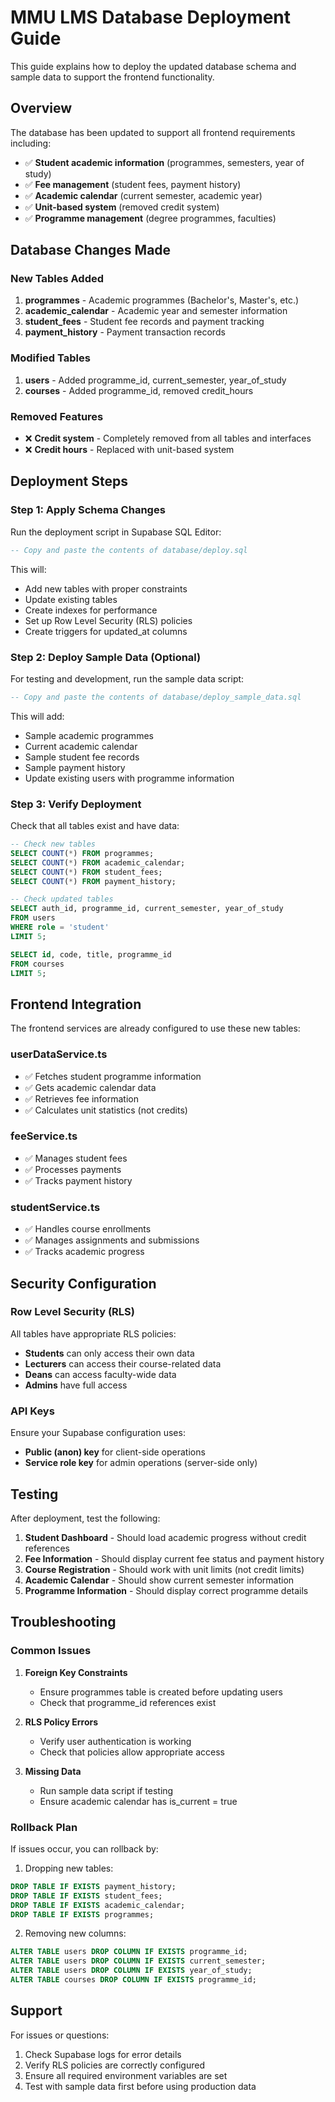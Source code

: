 # MMU LMS Database Deployment Guide

This guide explains how to deploy the updated database schema and sample data to support the frontend functionality.

## Overview

The database has been updated to support all frontend requirements including:

- ✅ **Student academic information** (programmes, semesters, year of study)
- ✅ **Fee management** (student fees, payment history)
- ✅ **Academic calendar** (current semester, academic year)
- ✅ **Unit-based system** (removed credit system)
- ✅ **Programme management** (degree programmes, faculties)

## Database Changes Made

### New Tables Added

1. **programmes** - Academic programmes (Bachelor's, Master's, etc.)
2. **academic_calendar** - Academic year and semester information
3. **student_fees** - Student fee records and payment tracking
4. **payment_history** - Payment transaction records

### Modified Tables

1. **users** - Added programme_id, current_semester, year_of_study
2. **courses** - Added programme_id, removed credit_hours

### Removed Features

- ❌ **Credit system** - Completely removed from all tables and interfaces
- ❌ **Credit hours** - Replaced with unit-based system

## Deployment Steps

### Step 1: Apply Schema Changes

Run the deployment script in Supabase SQL Editor:

```sql
-- Copy and paste the contents of database/deploy.sql
```

This will:
- Add new tables with proper constraints
- Update existing tables
- Create indexes for performance
- Set up Row Level Security (RLS) policies
- Create triggers for updated_at columns

### Step 2: Deploy Sample Data (Optional)

For testing and development, run the sample data script:

```sql
-- Copy and paste the contents of database/deploy_sample_data.sql
```

This will add:
- Sample academic programmes
- Current academic calendar
- Sample student fee records
- Sample payment history
- Update existing users with programme information

### Step 3: Verify Deployment

Check that all tables exist and have data:

```sql
-- Check new tables
SELECT COUNT(*) FROM programmes;
SELECT COUNT(*) FROM academic_calendar;
SELECT COUNT(*) FROM student_fees;
SELECT COUNT(*) FROM payment_history;

-- Check updated tables
SELECT auth_id, programme_id, current_semester, year_of_study 
FROM users 
WHERE role = 'student' 
LIMIT 5;

SELECT id, code, title, programme_id 
FROM courses 
LIMIT 5;
```

## Frontend Integration

The frontend services are already configured to use these new tables:

### userDataService.ts
- ✅ Fetches student programme information
- ✅ Gets academic calendar data
- ✅ Retrieves fee information
- ✅ Calculates unit statistics (not credits)

### feeService.ts
- ✅ Manages student fees
- ✅ Processes payments
- ✅ Tracks payment history

### studentService.ts
- ✅ Handles course enrollments
- ✅ Manages assignments and submissions
- ✅ Tracks academic progress

## Security Configuration

### Row Level Security (RLS)

All tables have appropriate RLS policies:

- **Students** can only access their own data
- **Lecturers** can access their course-related data
- **Deans** can access faculty-wide data
- **Admins** have full access

### API Keys

Ensure your Supabase configuration uses:
- **Public (anon) key** for client-side operations
- **Service role key** for admin operations (server-side only)

## Testing

After deployment, test the following:

1. **Student Dashboard** - Should load academic progress without credit references
2. **Fee Information** - Should display current fee status and payment history
3. **Course Registration** - Should work with unit limits (not credit limits)
4. **Academic Calendar** - Should show current semester information
5. **Programme Information** - Should display correct programme details

## Troubleshooting

### Common Issues

1. **Foreign Key Constraints**
   - Ensure programmes table is created before updating users
   - Check that programme_id references exist

2. **RLS Policy Errors**
   - Verify user authentication is working
   - Check that policies allow appropriate access

3. **Missing Data**
   - Run sample data script if testing
   - Ensure academic calendar has is_current = true

### Rollback Plan

If issues occur, you can rollback by:

1. Dropping new tables:
```sql
DROP TABLE IF EXISTS payment_history;
DROP TABLE IF EXISTS student_fees;
DROP TABLE IF EXISTS academic_calendar;
DROP TABLE IF EXISTS programmes;
```

2. Removing new columns:
```sql
ALTER TABLE users DROP COLUMN IF EXISTS programme_id;
ALTER TABLE users DROP COLUMN IF EXISTS current_semester;
ALTER TABLE users DROP COLUMN IF EXISTS year_of_study;
ALTER TABLE courses DROP COLUMN IF EXISTS programme_id;
```

## Support

For issues or questions:
1. Check Supabase logs for error details
2. Verify RLS policies are correctly configured
3. Ensure all required environment variables are set
4. Test with sample data first before using production data

